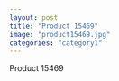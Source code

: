 ```yaml
---
layout: post
title: "Product 15469"
image: "product15469.jpg"
categories: "category1"
---
```

Product 15469
